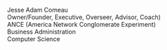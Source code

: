 <p>Jesse Adam Comeau<br>
Owner/Founder, Executive, Overseer, Advisor, Coach)<br>
ANCE (America Network Conglomerate Experiment)<br>
Business Administration<br>
Computer Science<br></p>
